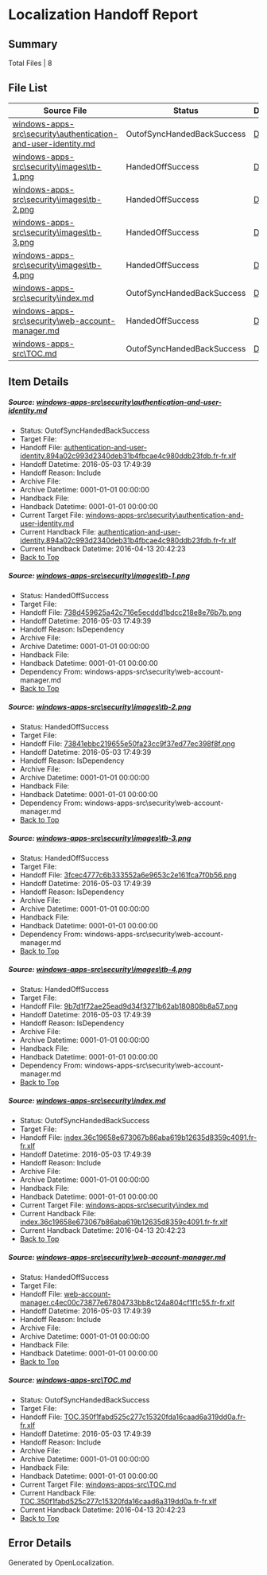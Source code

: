 # <a name='report-top'></a> Localization Handoff Report

## Summary
 Total Files | 8

## File List
 Source File | Status | Details 
 ----------- | ------ | ------- 
 [windows-apps-src\security\authentication-and-user-identity.md](https://github.com/Microsoft/windows-apps/blob/3c890ac8d8363982d9f014c36b6cba59bee39f20/windows-apps-src/security/authentication-and-user-identity.md) | OutofSyncHandedBackSuccess | [Details](#e748b319cdeda82aadaf8516e41883a3e32dc10c3538)
 [windows-apps-src\security\images\tb-1.png](https://github.com/Microsoft/windows-apps/blob/783787531377bc819cc40616e643dc9c02fb39a2/windows-apps-src/security/images/tb-1.png) | HandedOffSuccess | [Details](#738d459625a42c716e5ecddd1bdcc218e8e76b7b3604)
 [windows-apps-src\security\images\tb-2.png](https://github.com/Microsoft/windows-apps/blob/0fae66a7ef37bcd28b0c78e504ab89a6189133e2/windows-apps-src/security/images/tb-2.png) | HandedOffSuccess | [Details](#73841ebbc219655e50fa23cc9f37ed77ec398f8f3605)
 [windows-apps-src\security\images\tb-3.png](https://github.com/Microsoft/windows-apps/blob/8b0a9c7ee79293196d504a9347db6cfe766f25b9/windows-apps-src/security/images/tb-3.png) | HandedOffSuccess | [Details](#3fcec4777c6b333552a6e9653c2e161fca7f0b563606)
 [windows-apps-src\security\images\tb-4.png](https://github.com/Microsoft/windows-apps/blob/acf38869e983d39960441bad88c8090d59b302b1/windows-apps-src/security/images/tb-4.png) | HandedOffSuccess | [Details](#9b7d1f72ae25ead9d34f3271b62ab180808b8a573607)
 [windows-apps-src\security\index.md](https://github.com/Microsoft/windows-apps/blob/3c890ac8d8363982d9f014c36b6cba59bee39f20/windows-apps-src/security/index.md) | OutofSyncHandedBackSuccess | [Details](#2f0657129e8ae104867887c8dde3c5197fdcd6d73611)
 [windows-apps-src\security\web-account-manager.md](https://github.com/Microsoft/windows-apps/blob/c9f6a0183edc3c01566311360417c256329ef904/windows-apps-src/security/web-account-manager.md) | HandedOffSuccess | [Details](#6ab12d6da9c4858cf6ab16d4143cf073bb0cb2753619)
 [windows-apps-src\TOC.md](https://github.com/Microsoft/windows-apps/blob/086476bfdab3006ca9196ca622be4644e0f486c4/windows-apps-src/TOC.md) | OutofSyncHandedBackSuccess | [Details](#9d3b0ba9cb8d3372c9afa6807af97ce459a606f03753)

## Item Details
##### <a name='e748b319cdeda82aadaf8516e41883a3e32dc10c3538'></a> Source: [windows-apps-src\security\authentication-and-user-identity.md](https://github.com/Microsoft/windows-apps/blob/3c890ac8d8363982d9f014c36b6cba59bee39f20/windows-apps-src/security/authentication-and-user-identity.md)
* Status: OutofSyncHandedBackSuccess
* Target File: 
* Handoff File: [authentication-and-user-identity.894a02c993d2340deb31b4fbcae4c980ddb23fdb.fr-fr.xlf](https://github.com/Microsoft/WDG.handoff/blob/673a7c6b7c4c685d80bf8d76c3cb5e595fa28d57/ol-handoff/Microsoft/windows-apps.fr-fr/master/authentication-and-user-identity.894a02c993d2340deb31b4fbcae4c980ddb23fdb.fr-fr.xlf)
* Handoff Datetime: 2016-05-03 17:49:39
* Handoff Reason: Include
* Archive File: 
* Archive Datetime: 0001-01-01 00:00:00
* Handback File: 
* Handback Datetime: 0001-01-01 00:00:00
* Current Target File: [windows-apps-src\security\authentication-and-user-identity.md](https://github.com/Microsoft/windows-apps.fr-fr/blob/57eb92992149293ebcb4e7c2e5aef2b1ec3d3f78/windows-apps-src/security/authentication-and-user-identity.md)
* Current Handback File: [authentication-and-user-identity.894a02c993d2340deb31b4fbcae4c980ddb23fdb.fr-fr.xlf](https://github.com/Microsoft/WDG.handback/blob/e7f140b0bc415d1f2c55d2a4ceec5f69a9b94387/ol-handback/Microsoft/windows-apps.fr-fr/master/authentication-and-user-identity.894a02c993d2340deb31b4fbcae4c980ddb23fdb.fr-fr.xlf)
* Current Handback Datetime: 2016-04-13 20:42:23
* [Back to Top](#report-top)

##### <a name='738d459625a42c716e5ecddd1bdcc218e8e76b7b3604'></a> Source: [windows-apps-src\security\images\tb-1.png](https://github.com/Microsoft/windows-apps/blob/783787531377bc819cc40616e643dc9c02fb39a2/windows-apps-src/security/images/tb-1.png)
* Status: HandedOffSuccess
* Target File: 
* Handoff File: [738d459625a42c716e5ecddd1bdcc218e8e76b7b.png](https://github.com/Microsoft/WDG.handoff/blob/673a7c6b7c4c685d80bf8d76c3cb5e595fa28d57/ol-handoff/Microsoft/windows-apps.fr-fr/master/738d459625a42c716e5ecddd1bdcc218e8e76b7b.png)
* Handoff Datetime: 2016-05-03 17:49:39
* Handoff Reason: IsDependency
* Archive File: 
* Archive Datetime: 0001-01-01 00:00:00
* Handback File: 
* Handback Datetime: 0001-01-01 00:00:00
* Dependency From: windows-apps-src\security\web-account-manager.md
* [Back to Top](#report-top)

##### <a name='73841ebbc219655e50fa23cc9f37ed77ec398f8f3605'></a> Source: [windows-apps-src\security\images\tb-2.png](https://github.com/Microsoft/windows-apps/blob/0fae66a7ef37bcd28b0c78e504ab89a6189133e2/windows-apps-src/security/images/tb-2.png)
* Status: HandedOffSuccess
* Target File: 
* Handoff File: [73841ebbc219655e50fa23cc9f37ed77ec398f8f.png](https://github.com/Microsoft/WDG.handoff/blob/673a7c6b7c4c685d80bf8d76c3cb5e595fa28d57/ol-handoff/Microsoft/windows-apps.fr-fr/master/73841ebbc219655e50fa23cc9f37ed77ec398f8f.png)
* Handoff Datetime: 2016-05-03 17:49:39
* Handoff Reason: IsDependency
* Archive File: 
* Archive Datetime: 0001-01-01 00:00:00
* Handback File: 
* Handback Datetime: 0001-01-01 00:00:00
* Dependency From: windows-apps-src\security\web-account-manager.md
* [Back to Top](#report-top)

##### <a name='3fcec4777c6b333552a6e9653c2e161fca7f0b563606'></a> Source: [windows-apps-src\security\images\tb-3.png](https://github.com/Microsoft/windows-apps/blob/8b0a9c7ee79293196d504a9347db6cfe766f25b9/windows-apps-src/security/images/tb-3.png)
* Status: HandedOffSuccess
* Target File: 
* Handoff File: [3fcec4777c6b333552a6e9653c2e161fca7f0b56.png](https://github.com/Microsoft/WDG.handoff/blob/673a7c6b7c4c685d80bf8d76c3cb5e595fa28d57/ol-handoff/Microsoft/windows-apps.fr-fr/master/3fcec4777c6b333552a6e9653c2e161fca7f0b56.png)
* Handoff Datetime: 2016-05-03 17:49:39
* Handoff Reason: IsDependency
* Archive File: 
* Archive Datetime: 0001-01-01 00:00:00
* Handback File: 
* Handback Datetime: 0001-01-01 00:00:00
* Dependency From: windows-apps-src\security\web-account-manager.md
* [Back to Top](#report-top)

##### <a name='9b7d1f72ae25ead9d34f3271b62ab180808b8a573607'></a> Source: [windows-apps-src\security\images\tb-4.png](https://github.com/Microsoft/windows-apps/blob/acf38869e983d39960441bad88c8090d59b302b1/windows-apps-src/security/images/tb-4.png)
* Status: HandedOffSuccess
* Target File: 
* Handoff File: [9b7d1f72ae25ead9d34f3271b62ab180808b8a57.png](https://github.com/Microsoft/WDG.handoff/blob/673a7c6b7c4c685d80bf8d76c3cb5e595fa28d57/ol-handoff/Microsoft/windows-apps.fr-fr/master/9b7d1f72ae25ead9d34f3271b62ab180808b8a57.png)
* Handoff Datetime: 2016-05-03 17:49:39
* Handoff Reason: IsDependency
* Archive File: 
* Archive Datetime: 0001-01-01 00:00:00
* Handback File: 
* Handback Datetime: 0001-01-01 00:00:00
* Dependency From: windows-apps-src\security\web-account-manager.md
* [Back to Top](#report-top)

##### <a name='2f0657129e8ae104867887c8dde3c5197fdcd6d73611'></a> Source: [windows-apps-src\security\index.md](https://github.com/Microsoft/windows-apps/blob/3c890ac8d8363982d9f014c36b6cba59bee39f20/windows-apps-src/security/index.md)
* Status: OutofSyncHandedBackSuccess
* Target File: 
* Handoff File: [index.36c19658e673067b86aba619b12635d8359c4091.fr-fr.xlf](https://github.com/Microsoft/WDG.handoff/blob/673a7c6b7c4c685d80bf8d76c3cb5e595fa28d57/ol-handoff/Microsoft/windows-apps.fr-fr/master/index.36c19658e673067b86aba619b12635d8359c4091.fr-fr.xlf)
* Handoff Datetime: 2016-05-03 17:49:39
* Handoff Reason: Include
* Archive File: 
* Archive Datetime: 0001-01-01 00:00:00
* Handback File: 
* Handback Datetime: 0001-01-01 00:00:00
* Current Target File: [windows-apps-src\security\index.md](https://github.com/Microsoft/windows-apps.fr-fr/blob/57eb92992149293ebcb4e7c2e5aef2b1ec3d3f78/windows-apps-src/security/index.md)
* Current Handback File: [index.36c19658e673067b86aba619b12635d8359c4091.fr-fr.xlf](https://github.com/Microsoft/WDG.handback/blob/e7f140b0bc415d1f2c55d2a4ceec5f69a9b94387/ol-handback/Microsoft/windows-apps.fr-fr/master/index.36c19658e673067b86aba619b12635d8359c4091.fr-fr.xlf)
* Current Handback Datetime: 2016-04-13 20:42:23
* [Back to Top](#report-top)

##### <a name='6ab12d6da9c4858cf6ab16d4143cf073bb0cb2753619'></a> Source: [windows-apps-src\security\web-account-manager.md](https://github.com/Microsoft/windows-apps/blob/c9f6a0183edc3c01566311360417c256329ef904/windows-apps-src/security/web-account-manager.md)
* Status: HandedOffSuccess
* Target File: 
* Handoff File: [web-account-manager.c4ec00c73877e67804733bb8c124a804cf1f1c55.fr-fr.xlf](https://github.com/Microsoft/WDG.handoff/blob/673a7c6b7c4c685d80bf8d76c3cb5e595fa28d57/ol-handoff/Microsoft/windows-apps.fr-fr/master/web-account-manager.c4ec00c73877e67804733bb8c124a804cf1f1c55.fr-fr.xlf)
* Handoff Datetime: 2016-05-03 17:49:39
* Handoff Reason: Include
* Archive File: 
* Archive Datetime: 0001-01-01 00:00:00
* Handback File: 
* Handback Datetime: 0001-01-01 00:00:00
* [Back to Top](#report-top)

##### <a name='9d3b0ba9cb8d3372c9afa6807af97ce459a606f03753'></a> Source: [windows-apps-src\TOC.md](https://github.com/Microsoft/windows-apps/blob/086476bfdab3006ca9196ca622be4644e0f486c4/windows-apps-src/TOC.md)
* Status: OutofSyncHandedBackSuccess
* Target File: 
* Handoff File: [TOC.350f1fabd525c277c15320fda16caad6a319dd0a.fr-fr.xlf](https://github.com/Microsoft/WDG.handoff/blob/673a7c6b7c4c685d80bf8d76c3cb5e595fa28d57/ol-handoff/Microsoft/windows-apps.fr-fr/master/TOC.350f1fabd525c277c15320fda16caad6a319dd0a.fr-fr.xlf)
* Handoff Datetime: 2016-05-03 17:49:39
* Handoff Reason: Include
* Archive File: 
* Archive Datetime: 0001-01-01 00:00:00
* Handback File: 
* Handback Datetime: 0001-01-01 00:00:00
* Current Target File: [windows-apps-src\TOC.md](https://github.com/Microsoft/windows-apps.fr-fr/blob/57eb92992149293ebcb4e7c2e5aef2b1ec3d3f78/windows-apps-src/TOC.md)
* Current Handback File: [TOC.350f1fabd525c277c15320fda16caad6a319dd0a.fr-fr.xlf](https://github.com/Microsoft/WDG.handback/blob/e7f140b0bc415d1f2c55d2a4ceec5f69a9b94387/ol-handback/Microsoft/windows-apps.fr-fr/master/TOC.350f1fabd525c277c15320fda16caad6a319dd0a.fr-fr.xlf)
* Current Handback Datetime: 2016-04-13 20:42:23
* [Back to Top](#report-top)


## Error Details

Generated by OpenLocalization.
